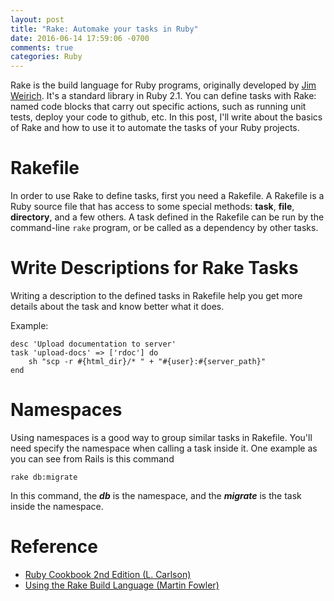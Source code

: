 ```yaml
---
layout: post
title: "Rake: Automake your tasks in Ruby"
date: 2016-06-14 17:59:06 -0700
comments: true
categories: Ruby
---
```


Rake is the build language for Ruby programs, originally developed by [Jim Weirich](http://onestepback.org/). It's a standard library in Ruby 2.1. You can define tasks with Rake: named code blocks that carry out specific actions, such as running unit tests, deploy your code to github, etc. In this post, I'll write about the basics of Rake and how to use it to automate the tasks of your Ruby projects.


# Rakefile

In order to use Rake to define tasks, first you need a Rakefile. A Rakefile is a Ruby source file that has access to some special methods: **task**, **file**, **directory**, and a few others. A task defined in the Rakefile can be run by the command-line ```rake``` program, or be called as a dependency by other tasks.

# Write Descriptions for Rake Tasks

Writing a description to the defined tasks in Rakefile help you get more details about the task and know better what it does.

Example:

```
desc 'Upload documentation to server'
task 'upload-docs' => ['rdoc'] do
    sh "scp -r #{html_dir}/* " + "#{user}:#{server_path}"
end

```

# Namespaces

Using namespaces is a good way to group similar tasks in Rakefile. You'll need specify the namespace when calling a task inside it. One example as you can see from Rails is this command

```
rake db:migrate
```

In this command, the ***db*** is the namespace, and the ***migrate*** is the task inside the namespace.



# Reference

- [Ruby Cookbook 2nd Edition (L. Carlson)](https://www.amazon.com/Ruby-Cookbook-Lucas-Carlson/dp/1449373712)
- [Using the Rake Build Language (Martin Fowler)](http://martinfowler.com/articles/rake.html)